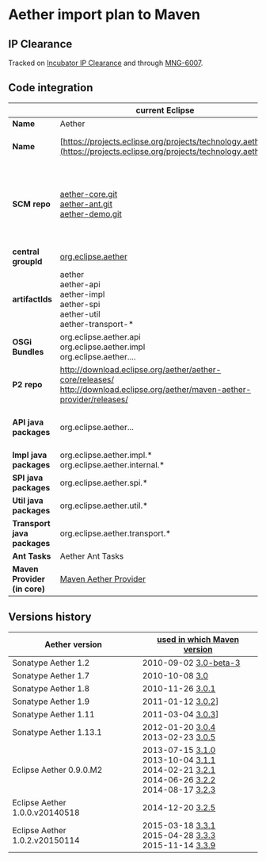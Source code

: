 # Aether import plan to Maven

<!--
Licensed to the Apache Software Foundation (ASF) under one
or more contributor license agreements.  See the NOTICE file
distributed with this work for additional information
regarding copyright ownership.  The ASF licenses this file
to you under the Apache License, Version 2.0 (the
"License"); you may not use this file except in compliance
with the License.  You may obtain a copy of the License at

http://www.apache.org/licenses/LICENSE-2.0

Unless required by applicable law or agreed to in writing,
software distributed under the License is distributed on an
"AS IS" BASIS, WITHOUT WARRANTIES OR CONDITIONS OF ANY
KIND, either express or implied.  See the License for the
specific language governing permissions and limitations
under the License.
-->

## IP Clearance

Tracked on [Incubator IP Clearance](http://incubator.apache.org/ip-clearance/maven-aether.html)
and through [MNG-6007](https://issues.apache.org/jira/browse/MNG-6007).

## Code integration

|                              |                                                                                                                  current Eclipse                                                                                                                   |                                                                                                                            Apache Maven for Maven 3.x                                                                                                                            |
|------------------------------|----------------------------------------------------------------------------------------------------------------------------------------------------------------------------------------------------------------------------------------------------|----------------------------------------------------------------------------------------------------------------------------------------------------------------------------------------------------------------------------------------------------------------------------------|
| **Name**                     | Aether                                                                                                                                                                                                                                             | Maven Artifact Resolver                                                                                                                                                                                                                                                          |
| **Name**                     | [https://projects.eclipse.org/projects/technology.aether](https://projects.eclipse.org/projects/technology.aether)                                                                                                                                 | <https://maven.apache.org/resolver/><br/><https://maven.apache.org/resolver-archives/>                                                                                                                                                                                           |
| **SCM repo**                 | [aether-core.git](http://git.eclipse.org/c/aether/aether-core.git/aether.html)<br/>[aether-ant.git](http://git.eclipse.org/c/aether/aether-ant.git/aether.html)<br/>[aether-demo.git](http://git.eclipse.org/c/aether/aether-demo.git/aether.html) | [https://gitbox.apache.org/repos/asf?p=maven-resolver.git](https://gitbox.apache.org/repos/asf?p=maven-resolver.git)<br/>([MNG-6008](https://issues.apache.org/jira/browse/MNG-6008))<br/>one unique git repo with 3 independant **master**, **ant-tasks** and **demo** branches |
| **central groupId**          | [org.eclipse.aether](https://repo.maven.apache.org/maven2/org/eclipse/aether/)                                                                                                                                                                     | [org.apache.maven.resolver](https://repo.maven.apache.org/maven2/org/apache/maven/resolver/)                                                                                                                                                                                     |
| **artifactIds**              | aether<br/>aether-api<br/>aether-impl<br/>aether-spi<br/>aether-util<br/>aether-transport-\*                                                                                                                                                       | maven-resolver<br/>maven-resolver-api<br/>maven-resolver-impl<br/>maven-resolver-spi<br/>maven-resolver-util<br/>maven-resolver-transport-*                                                                                                                                      |
| **OSGi Bundles**             | org.eclipse.aether.api<br/>org.eclipse.aether.impl<br/>org.eclipse.aether....                                                                                                                                                                      | no OSGi bundles in Apache Maven                                                                                                                                                                                                                                                  |
| **P2 repo**                  | http://download.eclipse.org/aether/aether-core/releases/<br/>http://download.eclipse.org/aether/maven-aether-provider/releases/                                                                                                                    | no P2 repo                                                                                                                                                                                                                                                                       |
| **API java packages**        | org.eclipse.aether...                                                                                                                                                                                                                              | **Keep packages in Maven 3.x to maintain compatibility for some plugins or extensions using Aether API.**                                                                                                                                                                        |
| **Impl java packages**       | org.eclipse.aether.impl.\*<br/>org.eclipse.aether.internal.\*                                                                                                                                                                                      | Same as API, even if nobody should rely on impl...                                                                                                                                                                                                                               |
| **SPI java packages**        | org.eclipse.aether.spi.\*                                                                                                                                                                                                                          | Same as API (is it really used outside?)                                                                                                                                                                                                                                         |
| **Util java packages**       | org.eclipse.aether.util.\*                                                                                                                                                                                                                         | Same as API (is it really used outside?)                                                                                                                                                                                                                                         |
| **Transport java packages**  | org.eclipse.aether.transport.\*                                                                                                                                                                                                                    | Same as API (is it really used outside?)                                                                                                                                                                                                                                         |
| **Ant Tasks**                | Aether Ant Tasks                                                                                                                                                                                                                                   | Maven Artifact Resolver Ant Tasks                                                                                                                                                                                                                                                |
| **Maven Provider (in core)** | [Maven Aether Provider](http://maven.apache.org/ref/3.3.9/maven-aether-provider/)                                                                                                                                                                  | [Maven Resolver Provider](https://maven.apache.org/ref/3.6.1/maven-resolver-provider/)                                                                                                                                                                                           |

## Versions history

|         Aether version         |                                                                                                                                                                                        [used in which Maven version](https://maven.apache.org/docs/history.html)                                                                                                                                                                                         |
|--------------------------------|----------------------------------------------------------------------------------------------------------------------------------------------------------------------------------------------------------------------------------------------------------------------------------------------------------------------------------------------------------------------------------------------------------------------------------------------------------|
| Sonatype Aether 1.2            | 2010-09-02 [3.0-beta-3](https://repo.maven.apache.org/maven2/org/apache/maven/maven-aether-provider/3.0-beta-3/)                                                                                                                                                                                                                                                                                                                                         |
| Sonatype Aether 1.7            | 2010-10-08 [3.0](http://maven.apache.org/ref/3.0/apache-maven/dependencies.html)                                                                                                                                                                                                                                                                                                                                                                         |
| Sonatype Aether 1.8            | 2010-11-26 [3.0.1](http://maven.apache.org/ref/3.0.1/apache-maven/dependencies.html)                                                                                                                                                                                                                                                                                                                                                                     |
| Sonatype Aether 1.9            | 2011-01-12 [3.0.2](http://maven.apache.org/ref/3.0.2/apache-maven/dependencies.html)]                                                                                                                                                                                                                                                                                                                                                                    |
| Sonatype Aether 1.11           | 2011-03-04 [3.0.3](http://maven.apache.org/ref/3.0.3/apache-maven/dependencies.html)]                                                                                                                                                                                                                                                                                                                                                                    |
| Sonatype Aether 1.13.1         | 2012-01-20 [3.0.4](http://maven.apache.org/ref/3.0.4/apache-maven/dependencies.html)<br/>2013-02-23 [3.0.5](http://maven.apache.org/ref/3.0.5/apache-maven/dependencies.html)                                                                                                                                                                                                                                                                            |
| Eclipse Aether 0.9.0.M2        | 2013-07-15 [3.1.0](http://maven.apache.org/ref/3.1.0/apache-maven/dependencies.html)<br/>2013-10-04 [3.1.1](http://maven.apache.org/ref/3.1.1/apache-maven/dependencies.html)<br/>2014-02-21 [3.2.1](http://maven.apache.org/ref/3.2.1/apache-maven/dependencies.html)<br/>2014-06-26 [3.2.2](http://maven.apache.org/ref/3.2.2/apache-maven/dependencies.html)<br/>2014-08-17 [3.2.3](http://maven.apache.org/ref/3.2.3/apache-maven/dependencies.html) |
| Eclipse Aether 1.0.0.v20140518 | 2014-12-20 [3.2.5](http://maven.apache.org/ref/3.2.5/apache-maven/dependencies.html)                                                                                                                                                                                                                                                                                                                                                                     |
| Eclipse Aether 1.0.2.v20150114 | 2015-03-18 [3.3.1](http://maven.apache.org/ref/3.3.1/apache-maven/dependencies.html)<br/>2015-04-28 [3.3.3](http://maven.apache.org/ref/3.3.3/apache-maven/dependencies.html)<br/>2015-11-14 [3.3.9](http://maven.apache.org/ref/3.3.9/apache-maven/dependencies.html)                                                                                                                                                                                   |

